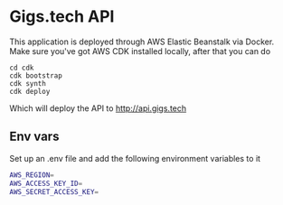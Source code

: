 # Gigs.tech API

This application is deployed through AWS Elastic Beanstalk via Docker.
Make sure you've got AWS CDK installed locally, after that you can do

```
cd cdk
cdk bootstrap
cdk synth
cdk deploy
```

Which will deploy the API to http://api.gigs.tech

## Env vars

Set up an .env file and add the following environment variables to it

```bash
AWS_REGION=
AWS_ACCESS_KEY_ID=
AWS_SECRET_ACCESS_KEY=
```
